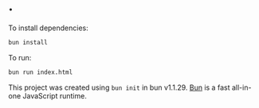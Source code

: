 # .

To install dependencies:

```bash
bun install
```

To run:

```bash
bun run index.html
```

This project was created using `bun init` in bun v1.1.29. [Bun](https://bun.sh) is a fast all-in-one JavaScript runtime.
